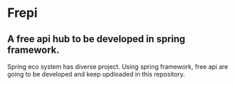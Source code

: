 # Frepi
## A free api hub to be developed in spring framework.
Spring eco system has diverse project. Using spring framework, free api are going to be developed and keep updloaded in this repository.